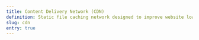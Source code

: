 ```yaml
---
title: Content Delivery Network (CDN)
definition: Static file caching network designed to improve website loading times.
slug: cdn
entry: true
---
```


